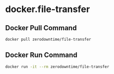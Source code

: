 # docker.file-transfer

## Docker Pull Command
```bash
docker pull zerodowntime/file-transfer
```

## Docker Run Command
```bash
docker run -it --rm zerodowntime/file-transfer
```
